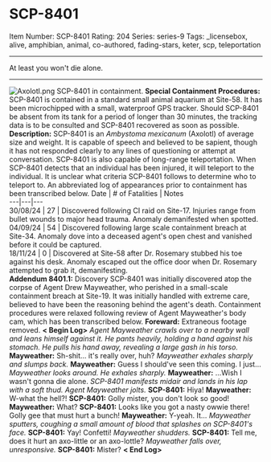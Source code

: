 # SCP-8401
Item Number: SCP-8401
Rating: 204
Series: series-9
Tags: _licensebox, alive, amphibian, animal, co-authored, fading-stars, keter, scp, teleportation

---

At least you won't die alone.
* * *
![Axolotl.png](https://scp-wiki.wdfiles.com/local--files/scp-8401/Axolotl.png)
SCP-8401 in containment.
**Special Containment Procedures:** SCP-8401 is contained in a standard small animal aquarium at Site-58. It has been microchipped with a small, waterproof GPS tracker. Should SCP-8401 be absent from its tank for a period of longer than 30 minutes, the tracking data is to be consulted and SCP-8401 recovered as soon as possible.
**Description:** SCP-8401 is an _Ambystoma mexicanum_ (Axolotl) of average size and weight. It is capable of speech and believed to be sapient, though it has not responded clearly to any lines of questioning or attempt at conversation.
SCP-8401 is also capable of long-range teleportation. When SCP-8401 detects that an individual has been injured, it will teleport to the individual. It is unclear what criteria SCP-8401 follows to determine who to teleport to. An abbreviated log of appearances prior to containment has been transcribed below.
Date | # of Fatalities | Notes  
---|---|---  
30/08/24 | 27 | Discovered following CI raid on Site-17. Injuries range from bullet wounds to major head trauma. Anomaly demanifested when spotted.  
04/09/24 | 54 | Discovered following large scale containment breach at Site-34. Anomaly dove into a deceased agent's open chest and vanished before it could be captured.  
18/11/24 | 0 | Discovered at Site-58 after Dr. Rosemary stubbed his toe against his desk. Anomaly escaped out the office door when Dr. Rosemary attempted to grab it, demanifesting.  
**Addendum 8401.1:** Discovery
SCP-8401 was initially discovered atop the corpse of Agent Drew Mayweather, who perished in a small-scale containment breach at Site-19. It was initially handled with extreme care, believed to have been the reasoning behind the agent's death. Containment procedures were relaxed following review of Agent Mayweather's body cam, which has been transcribed below.
**Foreward:** Extraneous footage removed.
**< Begin Log>**
_Agent Mayweather crawls over to a nearby wall and leans himself against it. He pants heavily, holding a hand against his stomach. He pulls his hand away, revealing a large gash in his torso._
**Mayweather:** Sh-shit… it's really over, huh?
_Mayweather exhales sharply and slumps back._
**Mayweather:** Guess I should've seen this coming. I just…
_Mayweather looks around. He exhales sharply._
**Mayweather:** …Wish I wasn't gonna die alone.
_SCP-8401 manifests midair and lands in his lap with a soft thud. Agent Mayweather jolts._
**SCP-8401:** Hiya!
**Mayweather:** W-what the hell?!
**SCP-8401:** Golly mister, you don't look so good!
**Mayweather:** What?
**SCP-8401:** Looks like you got a nasty owwie there! Golly gee that must hurt a bunch!
**Mayweather:** Y-yeah. It…
_Mayweather sputters, coughing a small amount of blood that splashes on SCP-8401's face._
**SCP-8401:** Yay! Confetti!
_Mayweather shudders._
**SCP-8401:** Tell me, does it hurt an axo-little or an axo-lottle?
_Mayweather falls over, unresponsive._
**SCP-8401:** Mister?
**< End Log>**